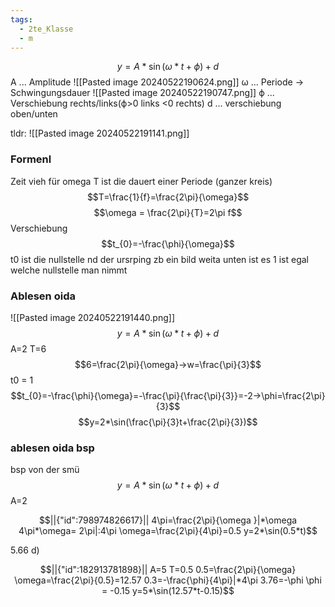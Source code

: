 ```yaml
---
tags:
  - 2te_Klasse
  - m
---
```

$$y=A*\sin(\omega*t+\phi)+d$$
A ... Amplitude
![[Pasted image 20240522190624.png]]
ω ... Periode → Schwingungsdauer
![[Pasted image 20240522190747.png]]
ϕ ... Verschiebung rechts/links(ϕ>0 links <0 rechts)
d ... verschiebung oben/unten

tldr:
![[Pasted image 20240522191141.png]]

### Formenl
Zeit vieh für omega T ist die dauert einer Periode (ganzer kreis)
$$T=\frac{1}{f}=\frac{2\pi}{\omega}$$
$$\omega = \frac{2\pi}{T}=2\pi f$$
Verschiebung
$$t_{0}=-\frac{\phi}{\omega}$$
t0 ist die nullstelle nd der ursrping zb ein bild weita unten ist es 1 ist egal welche nullstelle man nimmt
### Ablesen oida
![[Pasted image 20240522191440.png]]
$$y=A*\sin(\omega*t+\phi)+d$$
A=2
T=6
$$6=\frac{2\pi}{\omega}→w=\frac{\pi}{3}$$
t0 = 1
$$t_{0}=-\frac{\phi}{\omega}=-\frac{\pi}{\frac{\pi}{3}}=-2→\phi=\frac{2\pi}{3}$$
$$y=2*\sin(\frac{\pi}{3}t+\frac{2\pi}{3})$$
### ablesen oida bsp
bsp von der smü
$$y=A*\sin(\omega*t+\phi)+d$$
A=2
```math
||{"id":798974826617}||

4\pi=\frac{2\pi}{\omega }|*\omega 
4\pi*\omega= 2\pi|:4\pi
\omega=\frac{2\pi}{4\pi}=0.5
y=2*\sin(0.5*t)
```
5.66
d)
```math
||{"id":182913781898}||

A=5
T=0.5
0.5=\frac{2\pi}{\omega}
\omega=\frac{2\pi}{0.5}=12.57
0.3=-\frac{\phi}{4\pi}|*4\pi
3.76=-\phi
\phi = -0.15
y=5*\sin(12.57*t-0.15)
```
